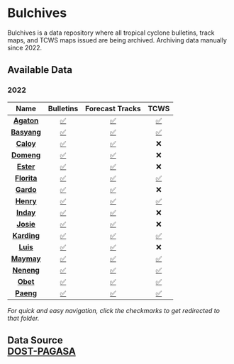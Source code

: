 # Bulchives
Bulchives is a data repository where all tropical cyclone bulletins, track maps, and TCWS maps issued are being archived. Archiving data manually since 2022.

## Available Data
### 2022
| **Name** | **Bulletins** | **Forecast Tracks** | **TCWS** |
|:--------:|:-------------:|:-------------------:|:--------:|
|  **[Agaton](/2022/Agaton)**  |       [✅](/2022/Agaton/Bulletins)       |          [✅](/2022/Agaton/Tracks)          |     [✅](/2022/Agaton/TCWS)    |
|  **[Basyang](/2022/Basyang)** |       [✅](/2022/Basyang/Bulletins)       |          [✅](/2022/Basyang/Tracks)          |     [✅](/2022/Agaton/TCWS)    |
|   **[Caloy](/2022/Caloy)**  |       [✅](/2022/Caloy/Bulletins)       |          [✅](/2022/Caloy/Tracks)          |     ❌    |
|  **[Domeng](/2022/Domeng)**  |       [✅](/2022/Domeng/Bulletins)       |          [✅](/2022/Domeng/Tracks)          |     ❌    |
|  **[Ester](/2022/Ester)**  |       [✅](/2022/Ester/Bulletins)       |          [✅](/2022/Ester/Tracks)          |     ❌    |
|  **[Florita](/2022/Florita)**  |       [✅](/2022/Florita/Bulletins)       |          [✅](/2022/Florita/Tracks)          |     [✅](/2022/Florita/TCWS)    |
|  **[Gardo](/2022/Gardo)**  |       [✅](/2022/Gardo/Bulletins)       |          [✅](/2022/Gardo/Tracks)          |     ❌    |
|  **[Henry](/2022/Henry)**  |       [✅](/2022/Henry/Bulletins)       |          [✅](/2022/Henry/Tracks)          |     [✅](/2022/Henry/TCWS)    |
|  **[Inday](/2022/Inday)**  |       [✅](/2022/Inday/Bulletins)       |          [✅](/2022/Inday/Tracks)          |     ❌    |
|  **[Josie](/2022/Josie)**  |       [✅](/2022/Josie/Bulletins)       |          [✅](/2022/Josie/Tracks)          |     ❌    |
|  **[Karding](/2022/Karding)**  |       [✅](/2022/Karding/Bulletins)       |          [✅](/2022/Karding/Tracks)          |     [✅](/2022/Karding/TCWS)    |
|  **[Luis](/2022/Luis)**  |       [✅](/2022/Luis/Bulletins)       |          [✅](/2022/Luis/Tracks)          |     ❌    |
|  **[Maymay](/2022/Maymay)**  |       [✅](/2022/Maymay/Bulletins)       |          [✅](/2022/Maymay/Tracks)          |     [✅](/2022/Maymay/TCWS)    |
|  **[Neneng](/2022/Neneng)**  |       [✅](/2022/Neneng/Bulletins)       |          [✅](/2022/Neneng/Tracks)          |     [✅](/2022/Neneng/TCWS)    |
|  **[Obet](/2022/Maymay)**  |       [✅](/2022/Obet/Bulletins)       |          [✅](/2022/Obet/Tracks)          |     [✅](/2022/Obet/TCWS)    |
|  **[Paeng](/2022/Maymay)**  |       [✅](/2022/Paeng/Bulletins)       |          [✅](/2022/Paeng/Tracks)          |     [✅](/2022/Paeng/TCWS)    |

*For quick and easy navigation, click the checkmarks to get redirected to that folder.*

## Data Source<br>[DOST-PAGASA](https://www.pagasa.dost.gov.ph/)
